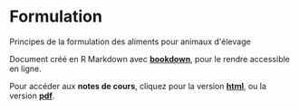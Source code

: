 # Formulation

Principes de la formulation des aliments pour animaux d'élevage

Document créé en R Markdown avec [**bookdown**](https://github.com/rstudio/bookdown), pour le rendre accessible en ligne.

Pour accéder aux **notes de cours**, cliquez pour la version [**html**](https://rgoals.github.io/Formulation/), ou la version [**pdf**](https://github.com/rgoals/Formulation/blob/master/Formulation.pdf).
